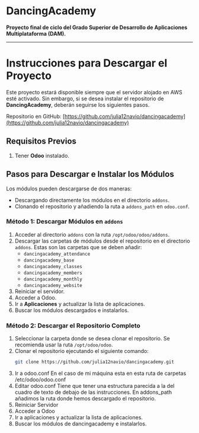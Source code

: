 # DancingAcademy

**Proyecto final de ciclo del Grado Superior de Desarrollo de Aplicaciones Multiplataforma (DAM).**

---

# Instrucciones para Descargar el Proyecto

Este proyecto estará disponible siempre que el servidor alojado en AWS esté activado. Sin embargo, si se desea instalar el repositorio de **DancingAcademy**, deberán seguirse los siguientes pasos.

Repositorio en GitHub: [https://github.com/julia12navio/dancingacademy](https://github.com/julia12navio/dancingacademy)

## Requisitos Previos
1. Tener **Odoo** instalado.

## Pasos para Descargar e Instalar los Módulos

Los módulos pueden descargarse de dos maneras:  
- Descargando directamente los módulos en el directorio `addons`.  
- Clonando el repositorio y añadiendo la ruta a `addons_path` en `odoo.conf`.

### Método 1: Descargar Módulos en `addons`
1. Acceder al directorio `addons` con la ruta `/opt/odoo/odoo/addons`.
2. Descargar las carpetas de módulos desde el repositorio en el directorio `addons`. Estas son las carpetas que se deben añadir:
   - `dancingacademy_attendance`
   - `dancingacademy_base`
   - `dancingacademy_classes`
   - `dancingacademy_members`
   - `dancingacademy_monthly`
   - `dancingacademy_website`
3. Reiniciar el servidor.
4. Acceder a Odoo.
5. Ir a **Aplicaciones** y actualizar la lista de aplicaciones.
6. Buscar los módulos descargados e instalarlos.

### Método 2: Descargar el Repositorio Completo
1. Seleccionar la carpeta donde se desea clonar el repositorio. Se recomienda usar la ruta `/opt/odoo/odoo`.
2. Clonar el repositorio ejecutando el siguiente comando:
   ```bash
   git clone https://github.com/julia12navio/dancingacademy.git
3. Ir a odoo.conf
      En el caso de mi máquina esta en esta ruta de carpetas
      /etc/odoo/odoo.conf
4. Editar odoo.conf
      Tiene que tener una estructura parecida a la del cuadro de texto de
      debajo de las instrucciones. En addons_path añadimos la ruta donde
      hemos descargado el repositorio.
5. Reiniciar Servidor
6. Acceder a Odoo
7. Ir a aplicaciones y actualizar la lista de aplicaciones.
8. Buscar los módulos de dancingacademy e instalarlos.
